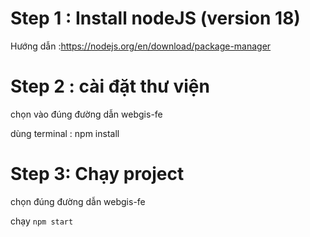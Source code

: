 # Step 1 : Install nodeJS (version 18)

Hướng dẫn :https://nodejs.org/en/download/package-manager

# Step 2 : cài đặt thư viện 

chọn vào đúng đường dẫn webgis-fe 

dùng terminal : npm install

# Step 3: Chạy project

chọn đúng đường dẫn webgis-fe

chạy `npm start`

<!-- Runs the app in the development mode.\
Open [http://localhost:3000](http://localhost:3000) to view it in the browser.

The page will reload if you make edits.\
You will also see any lint errors in the console. -->


